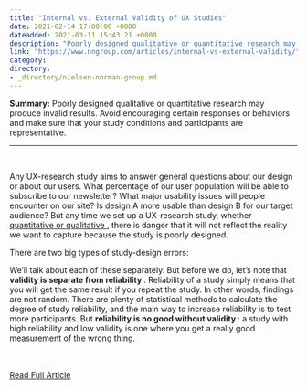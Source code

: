 ```yaml
---
title: "Internal vs. External Validity of UX Studies"
date: 2021-02-14 17:00:00 +0000
dateadded: 2021-03-11 15:43:21 +0000
description: "Poorly designed qualitative or quantitative research may produce invalid results. Avoid encouraging certain responses or behaviors and make sure that your study conditions and participants are representative."
link: "https://www.nngroup.com/articles/internal-vs-external-validity/"
category:
directory:
- _directory/nielsen-norman-group.md
---
```

<p><strong>Summary:</strong>&nbsp;Poorly designed qualitative or quantitative research may produce invalid results. Avoid encouraging certain responses or behaviors and make sure that your study conditions and participants are representative.</p><hr/><br/><p> Any UX-research study aims to answer general questions about our design or about our users. What percentage of our user population will be able to subscribe to our newsletter? What major usability issues will people encounter on our site? Is design A more usable than design B for our target audience? But any time we set up a UX-research study, whether <a href="https://www.nngroup.com/articles/quant-vs-qual/">  quantitative or qualitative </a> , there is danger that it will not reflect the reality we want to capture because the study is poorly designed.</p><p> There are two big types of study-design errors:</p><p> We’ll talk about each of these separately. But before we do, let’s note that <strong>  validity is separate from </strong> <strong>  reliability </strong> . Reliability of a study simply means that you will get the same result if you repeat the study. In other words, findings are not random. There are plenty of statistical methods to calculate the degree of study reliability, and the main way to increase reliability is to test more participants. But <strong>  reliability is no good without validity </strong> : a study with high reliability and low validity is one where you get a really good measurement of the wrong thing.</p><br/><br/><a href="http://www.nngroup.com/articles/internal-vs-external-validity/">Read Full Article</a>
